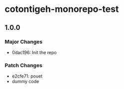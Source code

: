 # cotontigeh-monorepo-test

## 1.0.0

### Major Changes

- 0dac196: Init the repo

### Patch Changes

- e2cfe71: pouet
- dummy code
